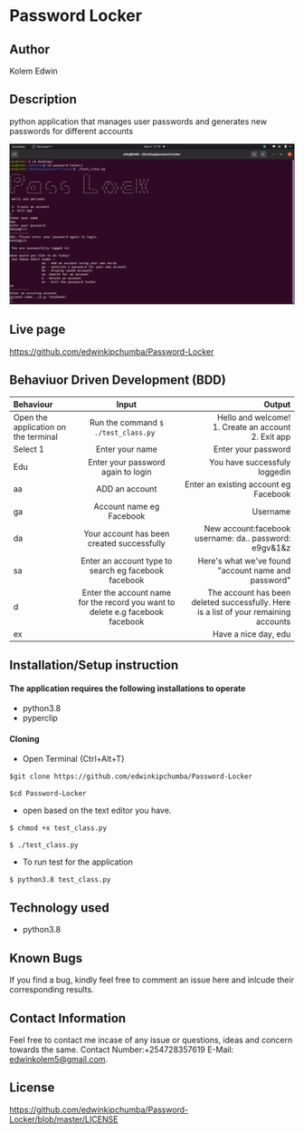 # Password Locker

## Author

 Kolem Edwin

 ## Description
python application that manages user passwords and generates new passwords for different accounts

<img src="./images/Screenshot%20from%202021-09-04%2017-19-24.png">

## Live page
https://github.com/edwinkipchumba/Password-Locker


## Behaviuor Driven Development (BDD)
|Behaviour | Input | Output
|:-----------------| :--------------:|------------------:|
|Open the application on the terminal| Run the command  ```$ ./test_class.py ```| Hello and welcome! <br> 1. Create an account <br> 2. Exit app |
|Select 1| Enter your name| Enter your password|
|Edu| Enter your password again to login| You have successfuly loggedin|
|aa| ADD an account| Enter an existing account eg Facebook|
|ga| Account name eg Facebook| Username|
|da|Your account has been created successfully|New account:facebook username: da.. password: e9gv&1&z|
|sa|Enter an account type to search eg facebook facebook|Here's what we've found "account name and password"|
|d|Enter the account name for the record you want to delete e.g facebook facebook| The account has been deleted successfully. Here is a list of your remaining accounts|
|ex||Have a nice day, edu|



## Installation/Setup instruction

#### The application requires the following installations to operate
* python3.8
* pyperclip
 
 #### Cloning

* Open Terminal {Ctrl+Alt+T}

```
$git clone https://github.com/edwinkipchumba/Password-Locker
```
```
$cd Password-Locker
```
* open based on the text editor you have.
  
```
$ chmod +x test_class.py
```
```
$ ./test_class.py
```
* To run test for the application

```
$ python3.8 test_class.py
```

## Technology used

* python3.8

## Known Bugs

If you find a bug, kindly feel free to comment an issue here and inlcude their corresponding results.

## Contact  Information

 Feel free to contact me incase of any issue or questions, ideas and concern towards the same.
 Contact Number:+254728357619
 E-Mail: edwinkolem5@gmail.com.

## License
https://github.com/edwinkipchumba/Password-Locker/blob/master/LICENSE